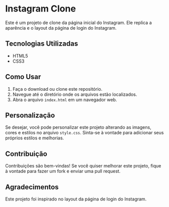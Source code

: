 # Instagram Clone

Este é um projeto de clone da página inicial do Instagram. Ele replica a aparência e o layout da página de login do Instagram.

## Tecnologias Utilizadas

- HTML5
- CSS3

## Como Usar

1. Faça o download ou clone este repositório.
2. Navegue até o diretório onde os arquivos estão localizados.
3. Abra o arquivo `index.html` em um navegador web.

## Personalização

Se desejar, você pode personalizar este projeto alterando as imagens, cores e estilos no arquivo `style.css`. Sinta-se à vontade para adicionar seus próprios estilos e melhorias.

## Contribuição

Contribuições são bem-vindas! Se você quiser melhorar este projeto, fique à vontade para fazer um fork e enviar uma pull request.

## Agradecimentos

Este projeto foi inspirado no layout da página de login do Instagram.

